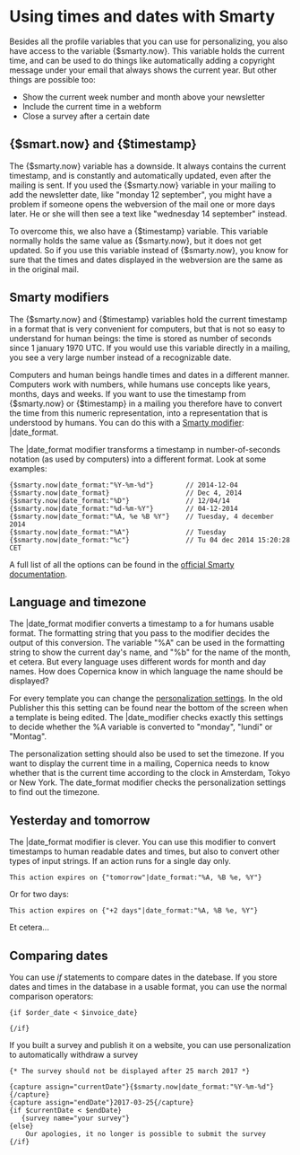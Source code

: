 # Using times and dates with Smarty

Besides all the profile variables that you can use for personalizing, you also
have access to the variable {$smarty.now}. This variable holds the current 
time, and can be used to do things like automatically adding a copyright
message under your email that always shows the current year. But other things 
are possible too:

* Show the current week number and month above your newsletter
* Include the current time in a webform
* Close a survey after a certain date

## {$smart.now} and {$timestamp}

The {$smarty.now} variable has a downside. It always contains the current
timestamp, and is constantly and automatically updated, even after the mailing 
is sent. If you used the {$smarty.now} variable in your mailing to add the
newsletter date, like "monday 12 september", you might have a problem if someone
opens the webversion of the mail one or more days later. He or she will then 
see a text like "wednesday 14 september" instead.

To overcome this, we also have a {$timestamp} variable. This variable normally
holds the same value as {$smarty.now}, but it does not get updated. So if you
use this variable instead of {$smarty.now}, you know for sure that the times
and dates displayed in the webversion are the same as in the original mail.


## Smarty modifiers

The {$smarty.now} and {$timestamp} variables hold the current timestamp in a
format that is very convenient for computers, but that is not so easy to
understand for human beings: the time is stored as number of seconds
since 1 january 1970 UTC. If you would use this variable directly in a
mailing, you see a very large number instead of a recognizable date.

Computers and human beings handle times and dates in a different manner. Computers
work with numbers, while humans use concepts like years, months, days and weeks.
If you want to use the timestamp from {$smarty.now} or {$timestamp} in a mailing
you therefore have to convert the time from this numeric representation, into
a representation that is understood by humans. You can do this with a 
[Smarty modifier](./personalization-modifier.md): |date_format.

The |date_format modifier transforms a timestamp in number-of-seconds notation
(as used by computers) into a different format. Look at some examples:

    {$smarty.now|date_format:"%Y-%m-%d"}        // 2014-12-04
    {$smarty.now|date_format}                   // Dec 4, 2014
    {$smarty.now|date_format:"%D"}              // 12/04/14
    {$smarty.now|date_format:"%d-%m-%Y"}        // 04-12-2014
    {$smarty.now|date_format:"%A, %e %B %Y"}    // Tuesday, 4 december 2014
    {$smarty.now|date_format:"%A"}              // Tuesday
    {$smarty.now|date_format:"%c"}              // Tu 04 dec 2014 15:20:28 CET

A full list of all the options can be found in the 
[official Smarty documentation](http://www.smarty.net/docsv2/en/language.modifier.date.format.tpl).


## Language and timezone

The |date_format modifier converts a timestamp to a for humans usable format.
The formatting string that you pass to the modifier decides the output of this
conversion. The variable "%A" can be used in the formatting string to show the
current day's name, and "%b" for the name of the month, et cetera. But every
language uses different words for month and day names. How does Copernica know
in which language the name should be displayed?

For every template you can change the [personalization settings](./personalization-settings.md).
In the old Publisher this this setting can be found near the bottom of the
screen when a template is being edited. The |date_modifier checks exactly this 
settings to decide whether the %A variable is converted to "monday", "lundi" or "Montag".

The personalization setting should also be used to set the timezone. If you want
to display the current time in a mailing, Copernica needs to know whether that is 
the current time according to the clock in Amsterdam, Tokyo or New York. The 
date_format modifier checks the personalization settings to find out the timezone.


## Yesterday and tomorrow

The |date_format modifier is clever. You can use this modifier to convert timestamps
to human readable dates and times, but also to convert other types of input strings.
If an action runs for a single day only.

    This action expires on {"tomorrow"|date_format:"%A, %B %e, %Y"}

Or for two days:

    This action expires on {"+2 days"|date_format:"%A, %B %e, %Y"}

Et cetera...


## Comparing dates

You can use *if* statements to compare dates in the datebase. If you store dates
and times in the database in a usable format, you can use the normal comparison
operators:

    {if $order_date < $invoice_date}
    
    {/if}

If you built a survey and publish it on a website, you can use personalization
to automatically withdraw a survey

    {* The survey should not be displayed after 25 march 2017 *}

    {capture assign="currentDate"}{$smarty.now|date_format:"%Y-%m-%d"}{/capture}
    {capture assign="endDate"}2017-03-25{/capture}
    {if $currentDate < $endDate}
       {survey name="your survey"}
    {else}
        Our apologies, it no longer is possible to submit the survey
    {/if}
